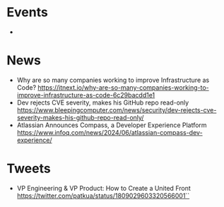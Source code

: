 
# Events

* 

# News
* Why are so many companies working to improve Infrastructure as Code?
  https://itnext.io/why-are-so-many-companies-working-to-improve-infrastructure-as-code-6c29bacdd1e1
* Dev rejects CVE severity, makes his GitHub repo read-only
  https://www.bleepingcomputer.com/news/security/dev-rejects-cve-severity-makes-his-github-repo-read-only/
* Atlassian Announces Compass, a Developer Experience Platform
  https://www.infoq.com/news/2024/06/atlassian-compass-dev-experience/


# Tweets

* VP Engineering & VP Product: How to Create a United Front
  https://twitter.com/patkua/status/1809029603320566001``
